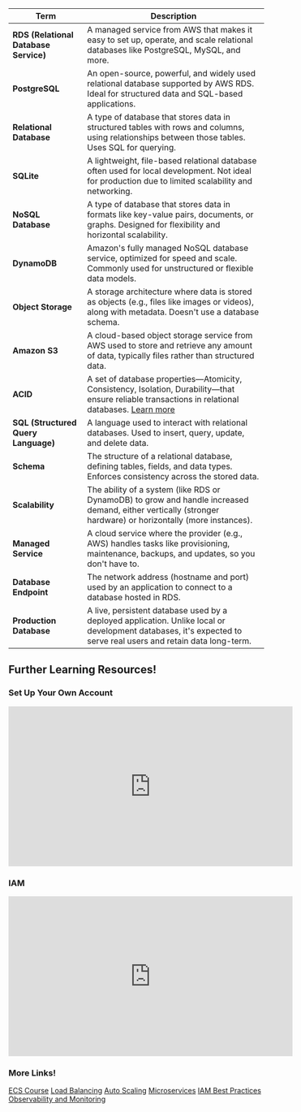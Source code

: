 
| Term | Description |
|------|-------------|
| **RDS (Relational Database Service)** | A managed service from AWS that makes it easy to set up, operate, and scale relational databases like PostgreSQL, MySQL, and more. |
| **PostgreSQL** | An open-source, powerful, and widely used relational database supported by AWS RDS. Ideal for structured data and SQL-based applications. |
| **Relational Database** | A type of database that stores data in structured tables with rows and columns, using relationships between those tables. Uses SQL for querying. |
| **SQLite** | A lightweight, file-based relational database often used for local development. Not ideal for production due to limited scalability and networking. |
| **NoSQL Database** | A type of database that stores data in formats like key-value pairs, documents, or graphs. Designed for flexibility and horizontal scalability. |
| **DynamoDB** | Amazon's fully managed NoSQL database service, optimized for speed and scale. Commonly used for unstructured or flexible data models. |
| **Object Storage** | A storage architecture where data is stored as objects (e.g., files like images or videos), along with metadata. Doesn't use a database schema. |
| **Amazon S3** | A cloud-based object storage service from AWS used to store and retrieve any amount of data, typically files rather than structured data. |
| **ACID** | A set of database properties—Atomicity, Consistency, Isolation, Durability—that ensure reliable transactions in relational databases. [Learn more](https://www.databricks.com/glossary/acid-transactions) |
| **SQL (Structured Query Language)** | A language used to interact with relational databases. Used to insert, query, update, and delete data. |
| **Schema** | The structure of a relational database, defining tables, fields, and data types. Enforces consistency across the stored data. |
| **Scalability** | The ability of a system (like RDS or DynamoDB) to grow and handle increased demand, either vertically (stronger hardware) or horizontally (more instances). |
| **Managed Service** | A cloud service where the provider (e.g., AWS) handles tasks like provisioning, maintenance, backups, and updates, so you don't have to. |
| **Database Endpoint** | The network address (hostname and port) used by an application to connect to a database hosted in RDS. |
| **Production Database** | A live, persistent database used by a deployed application. Unlike local or development databases, it's expected to serve real users and retain data long-term. |


## Further Learning Resources!

### Set Up Your Own Account
<iframe width="560" height="315" src="https://www.youtube.com/embed/NbWBE4Mh-tI?si=dBg7z5MhVL0xOPNu" title="YouTube video player" frameborder="0" allow="accelerometer; autoplay; clipboard-write; encrypted-media; gyroscope; picture-in-picture; web-share" referrerpolicy="strict-origin-when-cross-origin" allowfullscreen></iframe>

### IAM
<iframe width="560" height="315" src="https://www.youtube.com/embed/_ZCTvmaPgao?si=U7vYCnwzKU17A4sy" title="YouTube video player" frameborder="0" allow="accelerometer; autoplay; clipboard-write; encrypted-media; gyroscope; picture-in-picture; web-share" referrerpolicy="strict-origin-when-cross-origin" allowfullscreen></iframe>


### More Links!

[ECS Course](https://catalog.workshops.aws/ecs-immersion-day/en-US) 
[Load Balancing](https://docs.aws.amazon.com/elasticloadbalancing/latest/userguide/what-is-load-balancing.html)
[Auto Scaling](https://docs.aws.amazon.com/autoscaling/ec2/userguide/what-is-amazon-ec2-auto-scaling.html)
[Microservices](https://aws.amazon.com/microservices/)
[IAM Best Practices](https://docs.aws.amazon.com/IAM/latest/UserGuide/best-practices.html)
[Observability and Monitoring](https://docs.aws.amazon.com/wellarchitected/latest/management-and-governance-guide/aws-observability-tools.html)